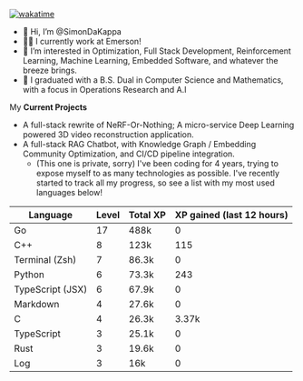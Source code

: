 
[![wakatime](https://wakatime.com/badge/user/50e6c678-94a9-4739-af51-360aeb113c51.svg)](https://wakatime.com/@50e6c678-94a9-4739-af51-360aeb113c51)

- 👋 Hi, I’m @SimonDaKappa
- 🧑‍💼 I currently work at Emerson!
- 👀 I’m interested in Optimization, Full Stack Development, Reinforcement Learning, Machine Learning, Embedded Software, and whatever the breeze brings.
- 🌱 I graduated with a B.S. Dual in Computer Science and Mathematics, with a focus in Operations Research and A.I

My **Current Projects** 
- A full-stack rewrite of NeRF-Or-Nothing; A micro-service Deep Learning powered 3D video reconstruction application.
- A full-stack RAG Chatbot, with Knowledge Graph / Embedding Community Optimization, and CI/CD pipeline integration.
  - (This one is private, sorry)
I've been coding for 4 years, trying to expose myself to as many technologies as possible. I've recently started to track all my progress, so see
a list with my most used languages below!

| Language | Level | Total XP | XP gained (last 12 hours) |
| --- | --- | --- | --- |
| Go | 17 | 488k | 0 |
| C++ | 8 | 123k | 115 |
| Terminal (Zsh) | 7 | 86.3k | 0 |
| Python | 6 | 73.3k | 243 |
| TypeScript (JSX) | 6 | 67.9k | 0 |
| Markdown | 4 | 27.6k | 0 |
| C | 4 | 26.3k | 3.37k |
| TypeScript | 3 | 25.1k | 0 |
| Rust | 3 | 19.6k | 0 |
| Log | 3 | 16k | 0 |